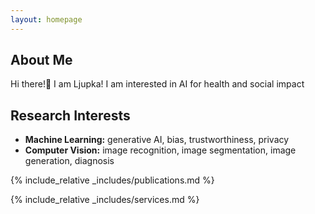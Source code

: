 ```yaml
---
layout: homepage
---
```


## About Me

Hi there!:wave: I am Ljupka! I am interested in AI for health and social impact 

## Research Interests

- **Machine Learning:** generative AI, bias, trustworthiness, privacy
- **Computer Vision:** image recognition, image segmentation, image generation, diagnosis



{% include_relative _includes/publications.md %}

{% include_relative _includes/services.md %}

